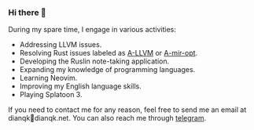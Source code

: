 ### Hi there 👋

During my spare time, I engage in various activities:

- Addressing LLVM issues.
- Resolving Rust issues labeled as [A-LLVM](https://github.com/rust-lang/rust/issues?q=is%3Aissue+label%3AA-LLVM+assignee%3ADianQK+is%3Aopen) or [A-mir-opt](https://github.com/rust-lang/rust/issues?q=is%3Aopen+label%3AA-mir-opt+assignee%3ADianQK).
- Developing the Ruslin note-taking application.
- Expanding my knowledge of programming languages.
- Learning Neovim.
- Improving my English language skills.
- Playing Splatoon 3.

If you need to contact me for any reason, feel free to send me an email at dianqk📧dianqk.net. You can also reach me through [telegram](https://t.me/dianqk).
